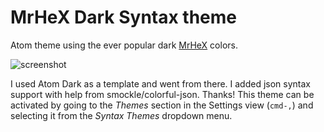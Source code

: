 # MrHeX Dark Syntax theme

Atom theme using the ever popular dark [MrHeX]() colors.

<img alt="screenshot" src="" srcset=" 2x">

I used Atom Dark as a template and went from there.
I added json syntax support with help from smockle/colorful-json. Thanks!
This theme can be activated by going to the _Themes_ section
in the Settings view (`cmd-,`) and selecting it from the
_Syntax Themes_ dropdown menu.
